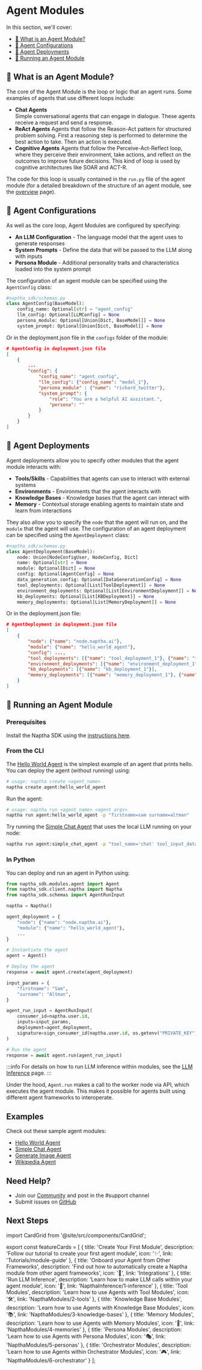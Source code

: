 # Agent Modules

In this section, we'll cover:

- [🤖 What is an Agent Module?](#-what-is-an-agent-module)
- [📝 Agent Configurations](#-agent-configurations)
- [🐋 Agent Deployments](#-agent-deployments)
- [🚀 Running an Agent Module](#-running-an-agent-module)

## 🤖 What is an Agent Module?

The core of the Agent Module is the loop or logic that an agent runs. Some examples of agents that use different loops include: 

- **Chat Agents**  
  Simple conversational agents that can engage in dialogue. These agents receive a request and send a response. 
- **ReAct Agents**
  Agents that follow the Reason-Act pattern for structured problem solving. First a reasoning step is performed to determine the best action to take. Then an action is executed. 
- **Cognitive Agents**
  Agents that follow the Perceive-Act-Reflect loop, where they perceive their environment, take actions, and reflect on the outcomes to improve future decisions. This kind of loop is used by cognitive architectures like SOAR and ACT-R.

The code for this loop is usually contained in the `run.py` file of the agent module (for a detailed breakdown of the structure of an agent module, see the [overview](/NapthaModules/overview) page).

## 📝 Agent Configurations

As well as the core loop, Agent Modules are configured by specifying:

* **An LLM Configuration** - The language model that the agent uses to generate responses
* **System Prompts** - Define the data that will be passed to the LLM along with inputs
* **Persona Module** - Additional personality traits and characteristics loaded into the system prompt

The configuration of an agent module can be specified using the `AgentConfig` class:

```python
#naptha_sdk/schemas.py
class AgentConfig(BaseModel):
    config_name: Optional[str] = "agent_config"
    llm_config: Optional[LLMConfig] = None
    persona_module: Optional[Union[Dict, BaseModel]] = None
    system_prompt: Optional[Union[Dict, BaseModel]] = None
```

Or in the deployment.json file in the `configs` folder of the module:

```json
# AgentConfig in deployment.json file 
[
    {
        ...
        "config": {
            "config_name": "agent_config",
            "llm_config": {"config_name": "model_1"},
            "persona_module" : {"name": "richard_twitter"},
            "system_prompt": {
                "role": "You are a helpful AI assistant.",
                "persona": ""
            }
        }
    }
]
```

## 🐋 Agent Deployments

Agent deployments allow you to specify other modules that the agent module interacts with:

* **Tools/Skills** - Capabilities that agents can use to interact with external systems
* **Environments** - Environments that the agent interacts with
* **Knowledge Bases** - Knowledge bases that the agent can interact with
* **Memory** - Contextual storage enabling agents to maintain state and learn from interactions

They also allow you to specify the `node` that the agent will run on, and the `module` that the agent will use. The configuration of an agent deployment can be specified using the `AgentDeployment` class:

```python
#naptha_sdk/schemas.py
class AgentDeployment(BaseModel):
    node: Union[NodeConfigUser, NodeConfig, Dict]
    name: Optional[str] = None
    module: Optional[Dict] = None
    config: Optional[AgentConfig] = None
    data_generation_config: Optional[DataGenerationConfig] = None
    tool_deployments: Optional[List[ToolDeployment]] = None
    environment_deployments: Optional[List[EnvironmentDeployment]] = None
    kb_deployments: Optional[List[KBDeployment]] = None
    memory_deployments: Optional[List[MemoryDeployment]] = None
```

Or in the deployment.json file:

```json
# AgentDeployment in deployment.json file 
[
    {
        "node": {"name": "node.naptha.ai"},
        "module": {"name": "hello_world_agent"},
        "config": ...,
        "tool_deployments": [{"name": "tool_deployment_1"}, {"name": "tool_deployment_2"}],
        "environment_deployments": [{"name": "environment_deployment_1"}],
        "kb_deployments": [{"name": "kb_deployment_1"}],
        "memory_deployments": [{"name": "memory_deployment_1"}, {"name": "memory_deployment_2"}]
    }
]
```


## 🚀 Running an Agent Module

### Prerequisites

Install the Naptha SDK using the [instructions here](https://github.com/NapthaAI/naptha-sdk/?tab=readme-ov-file#install).

### From the CLI

The [Hello World Agent](https://github.com/NapthaAI/hello_world_agent) is the simplest example of an agent that prints hello. You can deploy the agent (without running) using:

```bash
# usage: naptha create <agent_name>
naptha create agent:hello_world_agent
```

Run the agent:

```bash
# usage: naptha run <agent_name> <agent args>
naptha run agent:hello_world_agent -p "firstname=sam surname=altman"
```

Try running the [Simple Chat Agent](https://github.com/NapthaAI/simple_chat_agent) that uses the local LLM running on your node:

```bash
naptha run agent:simple_chat_agent -p "tool_name='chat' tool_input_data='what is an ai agent?'"
```

### In Python

You can deploy and run an agent in Python using:

```python
from naptha_sdk.modules.agent import Agent
from naptha_sdk.client.naptha import Naptha
from naptha_sdk.schemas import AgentRunInput

naptha = Naptha()

agent_deployment = {
    "node": {"name": "node.naptha.ai"},
    "module": {"name": "hello_world_agent"},
    ...
}

# Instantiate the agent
agent = Agent()

# Deploy the agent
response = await agent.create(agent_deployment)

input_params = {
    "firstname": "Sam",
    "surname": "Altman",
}

agent_run_input = AgentRunInput(
    consumer_id=naptha.user.id,
    inputs=input_params,
    deployment=agent_deployment,
    signature=sign_consumer_id(naptha.user.id, os.getenv("PRIVATE_KEY"))
)

# Run the agent
response = await agent.run(agent_run_input)
```

:::info
For details on how to run LLM inference within modules, see the [LLM Inference](/docs/NapthaInference/1-inference) page.
:::


Under the hood, `Agent.run` makes a call to the worker node via API, which executes the agent module. This makes it possible for agents built using different agent frameworks to interoperate.

## Examples

Check out these sample agent modules:
- [Hello World Agent](https://github.com/NapthaAI/hello_world_agent)
- [Simple Chat Agent](https://github.com/NapthaAI/simple_chat_agent)
- [Generate Image Agent](https://github.com/NapthaAI/generate_image_agent)
- [Wikipedia Agent](https://github.com/NapthaAI/wikipedia_agent)

## Need Help?
- Join our [Community](https://naptha.ai/naptha-community) and post in the #support channel 
- Submit issues on [GitHub](https://github.com/NapthaAI)

## Next Steps

import CardGrid from '@site/src/components/CardGrid';

export const featureCards = [
  {
    title: 'Create Your First Module',
    description: 'Follow our tutorial to create your first agent module',
    icon: '✨',
    link: 'Tutorials/module-guide'
  },
  {
    title: 'Onboard your Agent from Other Frameworks', 
    description: 'Find out how to automatically create a Naptha module from other agent frameworks',
    icon: '🔄',
    link: 'Integrations'
  },
  {
    title: 'Run LLM Inference',
    description: 'Learn how to make LLM calls within your agent module',
    icon: '🧠',
    link: 'NapthaInference/1-inference'
  },
  {
    title: 'Tool Modules',
    description: 'Learn how to use Agents with Tool Modules',
    icon: '🛠️',
    link: 'NapthaModules/2-tools'
  },
  {
    title: 'Knowledge Base Modules',
    description: 'Learn how to use Agents with Knowledge Base Modules',
    icon: '📚',
    link: 'NapthaModules/3-knowledge-bases'
  },
  {
    title: 'Memory Modules',
    description: 'Learn how to use Agents with Memory Modules',
    icon: '💭',
    link: 'NapthaModules/4-memories'
  },
  {
    title: 'Persona Modules',
    description: 'Learn how to use Agents with Persona Modules',
    icon: '🎭',
    link: 'NapthaModules/5-personas'
  },
  {
    title: 'Orchestrator Modules',
    description: 'Learn how to use Agents within Orchestrator Modules',
    icon: '🎮',
    link: 'NapthaModules/6-orchestrator'
  }
];

<CardGrid cards={featureCards} />
